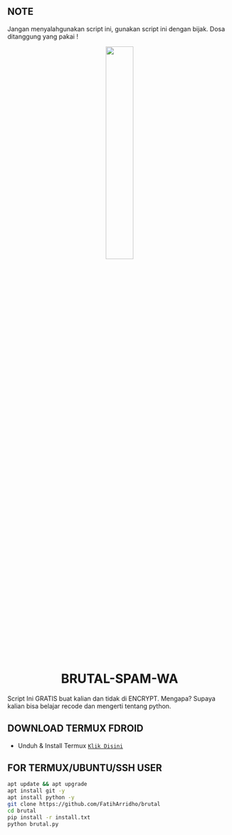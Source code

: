 ## NOTE
Jangan menyalahgunakan script ini, gunakan script ini dengan bijak. Dosa ditanggung yang pakai !

<p align="center">
	<img src="https://github.com/FatihArridho.png" width="35%" style="margin-left: auto;margin-right: auto;display: block;">
</p>
<h1 align="center">BRUTAL-SPAM-WA</h1>

Script Ini GRATIS buat kalian dan tidak di ENCRYPT. Mengapa? Supaya kalian bisa belajar recode dan mengerti tentang python.

## DOWNLOAD TERMUX FDROID
* Unduh & Install Termux [`Klik Disini`](https://f-droid.org/repo/com.termux_118.apk)

## FOR TERMUX/UBUNTU/SSH USER
```bash
apt update && apt upgrade
apt install git -y
apt install python -y
git clone https://github.com/FatihArridho/brutal
cd brutal
pip install -r install.txt
python brutal.py
```
